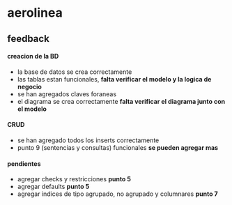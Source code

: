# aerolinea

## feedback

#### creacion de la BD

- la base de datos se crea correctamente
- las tablas estan funcionales, **falta verificar el modelo y la logica de negocio**
- se han agregados claves foraneas
- el diagrama se crea correctamente **falta verificar el diagrama junto con el modelo**

#### CRUD

- se han agregado todos los inserts correctamente
- punto 9 (sentencias y consultas) funcionales **se pueden agregar mas**

#### pendientes

- agregar checks y restricciones **punto 5**
- agregar defaults **punto 5**
- agregar indices de tipo agrupado, no agrupado y columnares **punto 7**